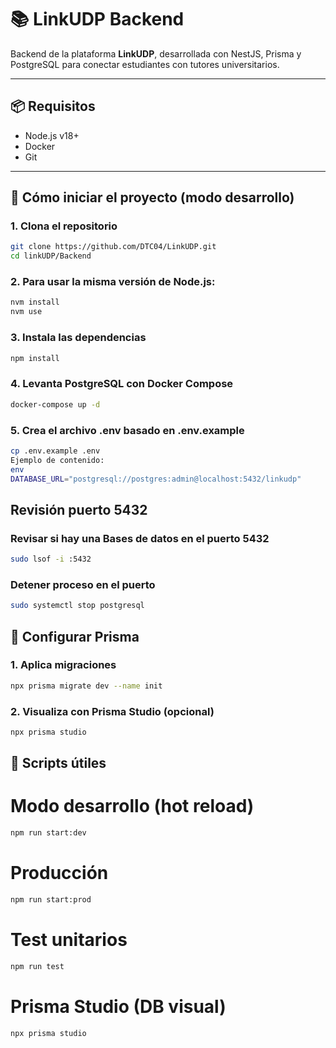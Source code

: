# 📚 LinkUDP Backend

Backend de la plataforma **LinkUDP**, desarrollada con NestJS, Prisma y PostgreSQL para conectar estudiantes con tutores universitarios.

---

## 📦 Requisitos

- Node.js v18+
- Docker
- Git

---

## 🚀 Cómo iniciar el proyecto (modo desarrollo)

### 1. Clona el repositorio
```bash
git clone https://github.com/DTC04/LinkUDP.git
cd linkUDP/Backend
```
### 2. Para usar la misma versión de Node.js:
```bash
nvm install
nvm use
```
### 3. Instala las dependencias
```bash
npm install
```
### 4. Levanta PostgreSQL con Docker Compose

```bash
docker-compose up -d
```
### 5. Crea el archivo .env basado en .env.example
```bash
cp .env.example .env
Ejemplo de contenido:
env
DATABASE_URL="postgresql://postgres:admin@localhost:5432/linkudp"
```
## Revisión puerto 5432
### Revisar si hay una Bases de datos en el puerto 5432
```bash
sudo lsof -i :5432
```
### Detener proceso en el puerto
```bash
sudo systemctl stop postgresql

```
## 🧩 Configurar Prisma
### 1. Aplica migraciones
```bash
npx prisma migrate dev --name init
```
### 2. Visualiza con Prisma Studio (opcional)
```bash
npx prisma studio
```
## 📂 Scripts útiles

# Modo desarrollo (hot reload)
```bash
npm run start:dev
```
# Producción
```bash
npm run start:prod
```
# Test unitarios
```bash
npm run test
```
# Prisma Studio (DB visual)
```bash
npx prisma studio
```
